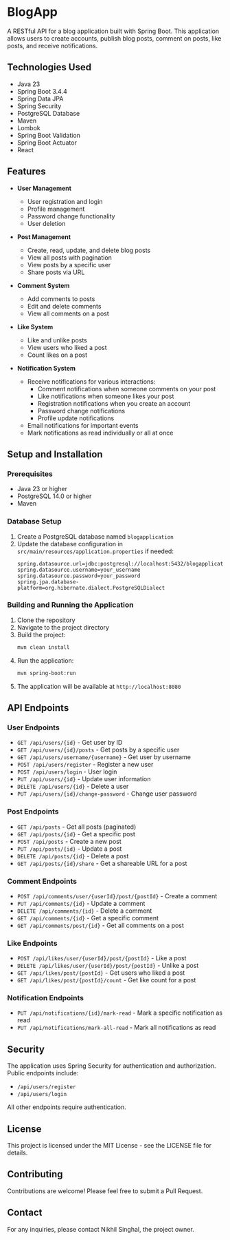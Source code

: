 # BlogApp

A RESTful API for a blog application built with Spring Boot. This application allows users to create accounts, publish blog posts, comment on posts, like posts, and receive notifications.

## Technologies Used

- Java 23
- Spring Boot 3.4.4
- Spring Data JPA
- Spring Security
- PostgreSQL Database
- Maven
- Lombok
- Spring Boot Validation
- Spring Boot Actuator
- React

## Features

- **User Management**
  - User registration and login
  - Profile management
  - Password change functionality
  - User deletion

- **Post Management**
  - Create, read, update, and delete blog posts
  - View all posts with pagination
  - View posts by a specific user
  - Share posts via URL

- **Comment System**
  - Add comments to posts
  - Edit and delete comments
  - View all comments on a post

- **Like System**
  - Like and unlike posts
  - View users who liked a post
  - Count likes on a post

- **Notification System**
  - Receive notifications for various interactions:
    - Comment notifications when someone comments on your post
    - Like notifications when someone likes your post
    - Registration notifications when you create an account
    - Password change notifications
    - Profile update notifications
  - Email notifications for important events
  - Mark notifications as read individually or all at once

## Setup and Installation

### Prerequisites

- Java 23 or higher
- PostgreSQL 14.0 or higher
- Maven

### Database Setup

1. Create a PostgreSQL database named `blogapplication`
2. Update the database configuration in `src/main/resources/application.properties` if needed:
   ```properties
   spring.datasource.url=jdbc:postgresql://localhost:5432/blogapplication
   spring.datasource.username=your_username
   spring.datasource.password=your_password
   spring.jpa.database-platform=org.hibernate.dialect.PostgreSQLDialect
   ```

### Building and Running the Application

1. Clone the repository
2. Navigate to the project directory
3. Build the project:
   ```bash
   mvn clean install
   ```
4. Run the application:
   ```bash
   mvn spring-boot:run
   ```
5. The application will be available at `http://localhost:8080`

## API Endpoints

### User Endpoints

- `GET /api/users/{id}` - Get user by ID
- `GET /api/users/{id}/posts` - Get posts by a specific user
- `GET /api/users/username/{username}` - Get user by username
- `POST /api/users/register` - Register a new user
- `POST /api/users/login` - User login
- `PUT /api/users/{id}` - Update user information
- `DELETE /api/users/{id}` - Delete a user
- `PUT /api/users/{id}/change-password` - Change user password

### Post Endpoints

- `GET /api/posts` - Get all posts (paginated)
- `GET /api/posts/{id}` - Get a specific post
- `POST /api/posts` - Create a new post
- `PUT /api/posts/{id}` - Update a post
- `DELETE /api/posts/{id}` - Delete a post
- `GET /api/posts/{id}/share` - Get a shareable URL for a post

### Comment Endpoints

- `POST /api/comments/user/{userId}/post/{postId}` - Create a comment
- `PUT /api/comments/{id}` - Update a comment
- `DELETE /api/comments/{id}` - Delete a comment
- `GET /api/comments/{id}` - Get a specific comment
- `GET /api/comments/post/{id}` - Get all comments on a post

### Like Endpoints

- `POST /api/likes/user/{userId}/post/{postId}` - Like a post
- `DELETE /api/likes/user/{userId}/post/{postId}` - Unlike a post
- `GET /api/likes/post/{postId}` - Get users who liked a post
- `GET /api/likes/post/{postId}/count` - Get like count for a post

### Notification Endpoints

- `PUT /api/notifications/{id}/mark-read` - Mark a specific notification as read
- `PUT /api/notifications/mark-all-read` - Mark all notifications as read

## Security

The application uses Spring Security for authentication and authorization. Public endpoints include:
- `/api/users/register`
- `/api/users/login`

All other endpoints require authentication.

## License

This project is licensed under the MIT License - see the LICENSE file for details.

## Contributing

Contributions are welcome! Please feel free to submit a Pull Request.

## Contact

For any inquiries, please contact Nikhil Singhal, the project owner.
